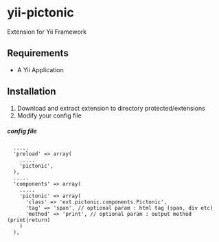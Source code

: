 yii-pictonic
============

Extension for Yii Framework

Requirements
------------

* A Yii Application

Installation
------------

1. Download and extract extension to directory protected/extensions
2. Modify your config file

##### config file
      .....
      'preload' => array(
        .....
        'pictonic',
      ),
      .....
      'components' => array(
        .....
        'pictonic' => array(
          'class' => 'ext.pictonic.components.Pictonic',
          'tag' => 'span', // optional param : html tag (span, div etc)
          'method' => 'print', // optional param : output method (print|return)
        )
      ),
